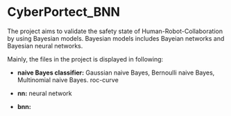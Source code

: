 # CyberPortect_BNN

The project aims to validate the safety state of Human-Robot-Collaboration by using Bayesian models. Bayesian models includes Bayeian networks and Bayesian neural networks. 


Mainly, the files in the project is displayed in following:
* **naive Bayes classifier:** 
Gaussian naive Bayes, Bernoulli naive Bayes, Multinomial naive Bayes.
roc-curve

* **nn:** 
neural network

* **bnn:** 


